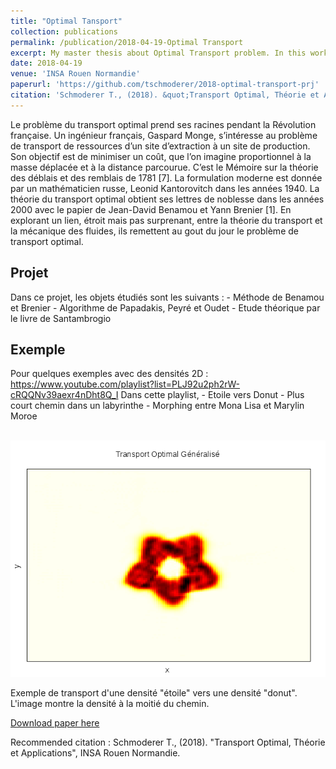 ```yaml
---
title: "Optimal Tansport"
collection: publications
permalink: /publication/2018-04-19-Optimal Transport
excerpt: My master thesis about Optimal Transport problem. In this work we present the theoritical results of optimal transport theory. Then we focus on implementation of algorithm dedicated to compute the optimal path between 1D or 2D probabiblity density. Last example shows application to image morphing.
date: 2018-04-19
venue: 'INSA Rouen Normandie'
paperurl: 'https://github.com/tschmoderer/2018-optimal-transport-prj'
citation: 'Schmoderer T., (2018). &quot;Transport Optimal, Théorie et Applications&quot;, INSA Rouen Normandie.'
---
```

Le problème du transport optimal prend ses racines pendant la Révolution française. Un ingénieur français, Gaspard Monge, s’intéresse au problème de transport de ressources d’un site d’extraction à un site de production. Son objectif est de minimiser un coût, que l’on imagine proportionnel à la masse déplacée et à la distance parcourue. C’est le Mémoire sur la théorie des déblais et des remblais de 1781 [7]. La formulation moderne est donnée par un mathématicien russe, Leonid Kantorovitch dans les années 1940. La théorie du transport optimal obtient ses lettres de noblesse dans les années 2000 avec le papier de Jean-David
Benamou et Yann Brenier [1]. En explorant un lien, étroit mais pas surprenant, entre la théorie du transport et la mécanique des fluides, ils remettent au gout du jour le problème de transport optimal.

## Projet 
Dans ce projet, les objets étudiés sont les suivants : 
	- Méthode de Benamou et Brenier 
	- Algorithme de Papadakis, Peyré et Oudet
	- Etude théorique par le livre de Santambrogio
	
## Exemple 
Pour quelques exemples avec des densités 2D : https://www.youtube.com/playlist?list=PLJ92u2ph2rW-cRQQNv39aexr4nDht8Q_I
Dans cette playlist, 
	- Etoile vers Donut
	- Plus court chemin dans un labyrinthe
	- Morphing entre Mona Lisa et Marylin Moroe

<br/><img src='/images/publications/OT_example.png'>

Exemple de transport d'une densité "étoile" vers une densité "donut". L'image montre la densité à la moitié du chemin. 

[Download paper here](http://tschmoderer.github.io/files/rapport_optimal_transport.pdf)

Recommended citation : Schmoderer T., (2018). &quot;Transport Optimal, Théorie et Applications&quot;, INSA Rouen Normandie.
